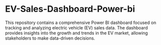 # EV-Sales-Dashboard-Power-bi
This repository contains a comprehensive Power BI dashboard focused on tracking and analyzing electric vehicle (EV) sales data. The dashboard provides insights into the growth and trends in the EV market, allowing stakeholders to make data-driven decisions.
